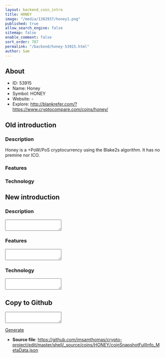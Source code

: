 ```yaml
---
layout: backend_coin_intro
title: HONEY
image: "/media/1382937/honey1.png"
published: true
allow_search_engine: false
sitemap: false
enable_comment: false
sort_order: 787
permalink: "/backend/honey-53915.html"
author: Sam
---
```


## About

- ID: 53915
- Name: Honey
- Symbol: HONEY
- Website: -
- Explore: http://blankrefer.com/?https://www.cryptocompare.com/coins/honey/


## Old introduction

### Description

<p>Honey is a +PoW/PoS cryptocurrency using the Blake2s algorithm. It has no premine nor ICO.</p>

### Features


### Technology




## New introduction


### Description
<textarea id="meta_description" name="description"></textarea>

### Features
<textarea id="meta_features" name="features"></textarea>

### Technology
<textarea id="meta_technology" name="technology"></textarea>


## Copy to Github

<textarea id="coinsnapshotfullinfo_metadata"></textarea>

<a href="#gen" onclick="generateMetaDatJson()">Generate</a>

- **Source file**: <a href="https://github.com/imsamthomas/crypto-project/edit/master/shell/_source/coins/HONEY/coinSnapshotFullInfo_MetaData.json">https://github.com/imsamthomas/crypto-project/edit/master/shell/_source/coins/HONEY/coinSnapshotFullInfo_MetaData.json</a>

